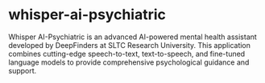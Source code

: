 # whisper-ai-psychiatric
Whisper AI-Psychiatric is an advanced AI-powered mental health assistant developed by DeepFinders at SLTC Research University. This application combines cutting-edge speech-to-text, text-to-speech, and fine-tuned language models to provide comprehensive psychological guidance and support.
